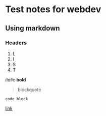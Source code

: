 # Test notes for webdev
## Using markdown
### Headers
1. L
2. I
3. S
4. T

*italic*
**bold**
> blockquote

`code block`

[link](https://mbasedcyber.com)